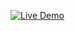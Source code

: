 [![Live Demo](https://img.shields.io/badge/Live%20Demo-Click%20Here-teal?style=for-the-badge)](https://geek-react-js-cart.vercel.app/)